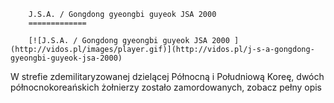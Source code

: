 
        J.S.A. / Gongdong gyeongbi guyeok JSA 2000 
        =============
        
        [![J.S.A. / Gongdong gyeongbi guyeok JSA 2000 ](http://vidos.pl/images/player.gif)](http://vidos.pl/j-s-a-gongdong-gyeongbi-guyeok-jsa-2000)
        
        
 W strefie zdemilitaryzowanej dzielącej Północną i Południową Koreę, dwóch północnokoreańskich żołnierzy zostało zamordowanych, zobacz pełny opis
    